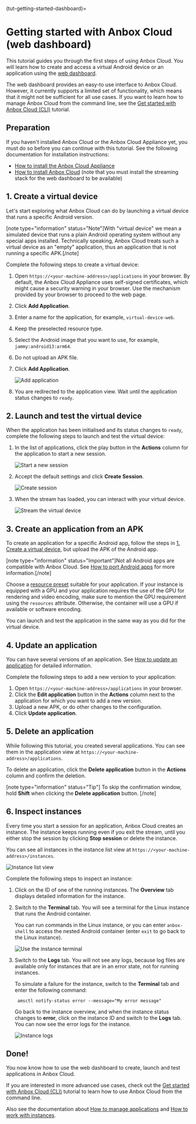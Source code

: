 (tut-getting-started-dashboard)=
# Getting started with Anbox Cloud (web dashboard)

This tutorial guides you through the first steps of using Anbox Cloud. You will learn how to create and access a virtual Android device or an application using the [web dashboard](https://discourse.ubuntu.com/t/web-dashboard/20871).

The web dashboard provides an easy-to use interface to Anbox Cloud. However, it currently supports a limited set of functionality, which means that it might not be sufficient for all use cases. If you want to learn how to manage Anbox Cloud from the command line, see the [Get started with Anbox Cloud (CLI)](https://discourse.ubuntu.com/t/getting-started/17756) tutorial.

## Preparation

If you haven't installed Anbox Cloud or the Anbox Cloud Appliance yet, you must do so before you can continue with this tutorial. See the following documentation for installation instructions:

- [How to install the Anbox Cloud Appliance](https://discourse.ubuntu.com/t/how-to-install-the-anbox-cloud-appliance/29702)
- [How to install Anbox Cloud](https://discourse.ubuntu.com/t/install-anbox-cloud/24336) (note that you must install the streaming stack for the web dashboard to be available)

## 1. Create a virtual device

Let's start exploring what Anbox Cloud can do by launching a virtual device that runs a specific Android version.

[note type="information" status="Note"]With "virtual device" we mean a simulated device that runs a plain Android operating system without any special apps installed. Technically speaking, Anbox Cloud treats such a virtual device as an "empty" application, thus an application that is not running a specific APK.[/note]

Complete the following steps to create a virtual device:

1. Open `https://<your-machine-address>/applications` in your browser. By default, the Anbox Cloud Appliance uses self-signed certificates, which might cause a security warning in your browser. Use the mechanism provided by your browser to proceed to the web page.
2. Click **Add Application**.
3. Enter a name for the application, for example, `virtual-device-web`.
4. Keep the preselected resource type.
5. Select the Android image that you want to use, for example, `jammy:android13:arm64`.
6. Do not upload an APK file.
7. Click **Add Application**.

   ![Add application](https://assets.ubuntu.com/v1/7cb08440-add-application.png)
8. You are redirected to the application view. Wait until the application status changes to `ready`.

## 2. Launch and test the virtual device

When the application has been initialised and its status changes to `ready`, complete the following steps to launch and test the virtual device:

1. In the list of applications, click the play button in the **Actions** column for the application to start a new session.

   ![Start a new session](https://assets.ubuntu.com/v1/7f1553f5-start-new-session.png)
2. Accept the default settings and click **Create Session**.

   ![Create session](https://assets.ubuntu.com/v1/11ee7ef4-create-session.png)
3. When the stream has loaded, you can interact with your virtual device.

   ![Stream the virtual device](https://assets.ubuntu.com/v1/9d9ba326-interact-virtual-device.png)

## 3. Create an application from an APK

To create an application for a specific Android app, follow the steps in [1. Create a virtual device](#h-1-create-a-virtual-device-2), but upload the APK of the Android app.

[note type="information" status="Important"]Not all Android apps are compatible with Anbox Cloud. See [How to port Android apps](https://discourse.ubuntu.com/t/port-android-apps/17776) for more information.[/note]

Choose a [resource preset](https://discourse.ubuntu.com/t/application-manifest/24197#resources-7) suitable for your application. If your instance is equipped with a GPU and your application requires the use of the GPU for rendering and video encoding, make sure to mention the GPU requirement using the `resources` attribute. Otherwise, the container will use a GPU if available or software encoding.

You can launch and test the application in the same way as you did for the virtual device.

## 4. Update an application

You can have several versions of an application. See [How to update an application](https://discourse.ubuntu.com/t/update-an-application/24201) for detailed information.

Complete the following steps to add a new version to your application:

1. Open `https://<your-machine-address>/applications` in your browser.
2. Click the **Edit application** button  in the **Actions** column next to the application for which you want to add a new version.
3. Upload a new APK, or do other changes to the configuration.
4. Click **Update application**.

## 5. Delete an application

While following this tutorial, you created several applications. You can see them in the application view at `https://<your-machine-address>/applications`.

To delete an application, click the **Delete application** button in the **Actions** column and confirm the deletion.

[note type="information" status="Tip"]
To skip the confirmation window, hold **Shift** when clicking the **Delete application** button.
[/note]

## 6. Inspect instances

Every time you start a session for an application, Anbox Cloud creates an instance. The instance keeps running even if you exit the stream, until you either stop the session by clicking **Stop session** or delete the instance.

You can see all instances in the instance list view at `https://<your-machine-address>/instances`.

![Instance list view](https://assets.ubuntu.com/v1/57063a40-instance_list.png)

Complete the following steps to inspect an instance:

1. Click on the ID of one of the running instances. The **Overview** tab displays detailed information for the instance.
1. Switch to the **Terminal** tab. You will see a terminal for the Linux instance that runs the Android container.

   You can run commands in the Linux instance, or you can enter `anbox-shell` to access the nested Android container (enter `exit` to go back to the Linux instance).

   ![Use the instance terminal](https://assets.ubuntu.com/v1/bc5ad728-instance_terminal.png)
1. Switch to the **Logs** tab. You will not see any logs, because log files are available only for instances that are in an error state, not for running instances.

   To simulate a failure for the instance, switch to the **Terminal** tab and enter the following command:

        amsctl notify-status error --message="My error message"

   Go back to the instance overview, and when the instance status changes to **error**, click on the instance ID and switch to the **Logs** tab. You can now see the error logs for the instance.

   ![Instance logs](https://assets.ubuntu.com/v1/7004a76a-instance_logs.png)

## Done!

You now know how to use the web dashboard to create, launch and test applications in Anbox Cloud.

If you are interested in more advanced use cases, check out the [Get started with Anbox Cloud (CLI)](https://discourse.ubuntu.com/t/getting-started/17756) tutorial to learn how to use Anbox Cloud from the command line.

Also see the documentation about [How to manage applications](https://discourse.ubuntu.com/t/manage-applications/24333) and [How to work with instances](https://discourse.ubuntu.com/t/24335).
